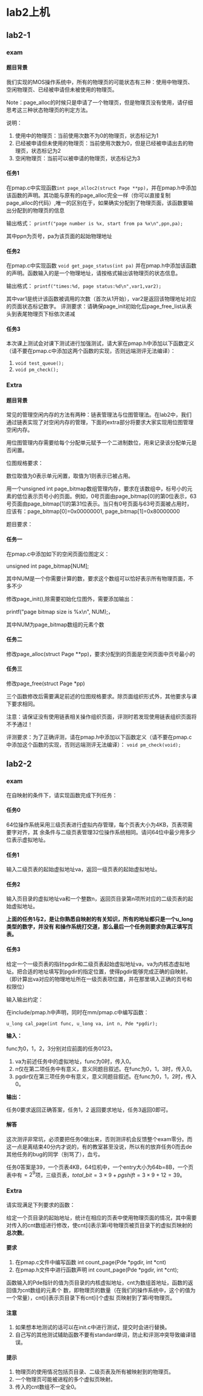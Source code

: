 # lab2上机

## lab2-1

### exam

#### 题目背景

我们实现的MOS操作系统中，所有的物理页的可能状态有三种：使用中物理页、空闲物理页、已经被申请但未被使用的物理页。

Note：page_alloc的时候只是申请了一个物理页，但是物理页没有使用，请仔细思考这三种状态物理页的判定方法。

说明：

1. 使用中的物理页：当前使用次数不为0的物理页，状态标记为1
2. 已经被申请但未使用的物理页：当前使用次数为0，但是已经被申请出去的物理页，状态标记为2
3. 空闲物理页：当前可以被申请的物理页，状态标记为3

#### 任务1

在pmap.c中实现函数`int page_alloc2(struct Page **pp)`，并在pmap.h中添加该函数的声明。其功能与原有的page_alloc完全一样（你可以直接复制page_alloc的代码）,唯一的区别在于，如果确实分配到了物理页面，该函数要输出分配到的物理页的信息

输出格式： `printf("page number is %x, start from pa %x\n",ppn,pa);`

其中ppn为页号，pa为该页面的起始物理地址

#### 任务2

在pmap.c中实现函数 `void get_page_status(int pa)` 并在pmap.h中添加该函数的声明。函数输入的是一个物理地址，请按格式输出该物理页的状态信息。

输出格式： `printf("times:%d, page status:%d\n",var1,var2);`

其中var1是统计该函数被调用的次数（首次从1开始），var2是返回该物理地址对应的页面状态标记数字。
评测要求：请确保page_init初始化后page_free_list从表头到表尾物理页下标依次递减

#### 任务3

本次课上测试会对课下测试进行加强测试，请大家在pmap.h中添加以下函数定义（请不要在pmap.c中添加这两个函数的实现，否则远端测评无法编译）：

1. `void test_queue();`
2. `void pm_check();`

### Extra

#### 题目背景

常见的管理空闲内存的方法有两种：链表管理法与位图管理法。在lab2中，我们通过链表实现了对空闲内存的管理，下面的extra部分将要求大家实现用位图管理空闲内存。

用位图管理内存需要给每个分配单元赋予一个二进制数位，用来记录该分配单元是否闲置。

位图规格要求：

数位取值为0表示单元闲置，取值为1则表示已被占用。

用一个unsigned int page_bitmap数组管理内存，要求在该数组中，标号小的元素的低位表示页号小的页面。例如，0号页面由page_bitmap[0]的第0位表示，63号页面由page_bitmap[1]的第31位表示。当只有0号页面与63号页面被占用时，应该有：page_bitmap[0]=0x00000001, page_bitmap[1]=0x80000000

题目要求：

#### 任务一

在pmap.c中添加如下的空闲页面位图定义：

unsigned int page_bitmap[NUM];

其中NUM是一个你需要计算的数，要求这个数组可以恰好表示所有物理页面，不多不少

修改page_init(),除需要初始化位图外，需要添加输出：

printf("page bitmap size is %x\n", NUM);，

其中NUM为page_bitmap数组的元素个数

#### 任务二

修改page_alloc(struct Page **pp)，要求分配到的页面是空闲页面中页号最小的

#### 任务三

修改page_free(struct Page *pp)

三个函数修改后需要满足前述的位图规格要求。除页面组织形式外，其他要求与课下要求相同。

注意：请保证没有使用链表相关操作组织页面，评测时若发现使用链表组织页面将不予通过！

评测要求：为了正确评测，请在pmap.h中添加以下函数定义（请不要在pmap.c中添加这个函数的实现，否则远端测评无法编译）：
`void pm_check(void);`

## lab2-2

### exam

在自映射的条件下，请实现函数完成下列任务：

#### 任务0

64位操作系统采用三级页表进行虚拟内存管理，每个页表大小为4KB，页表项需要字对齐，其
余条件与二级页表管理32位操作系统相同。请问64位中最少用多少位表示虚拟地址。

#### 任务1

输入二级页表的起始虚拟地址va，返回一级页表的起始虚拟地址。

#### 任务2

输入页目录的虚拟地址va和一个整数n，返回页目录第n项所对应的二级页表的起始虚拟地址。

**上面的任务1与2，是让你熟悉自映射的有关知识，所有的地址都只是一个u_long类型的数字，并没有
和操作系统打交道，那么最后一个任务则要求你真正填写页表。**

#### 任务3

给定一个一级页表的指针pgdir和二级页表起始虚拟地址va，va为内核态虚拟地址。把合适的地址填写到pgdir的指定位置，使得pgdir能够完成正确的自映射。（即计算出va对应的物理地址所在一级页表项位置，并在那里填入正确的页号和权限位）

输入输出约定：

在include/pmap.h中声明，同时在mm/pmap.c中编写函数：

`u_long cal_page(int func, u_long va, int n, Pde *pgdir);`

**输入：**

func为0，1，2，3分别对应前面的任务0123。

1. va为前述任务中的虚拟地址，func为0时，传入0。
2. n仅在第二项任务中有意义，意义同题目叙述。在func为0，1，3时，传入0。
3. pgdir仅在第三项任务中有意义，意义同题目叙述。在func为0，1，2时，传入0。

**输出：**

任务0要求返回正确答案，任务1，2 返回要求地址，任务3返回0即可。

#### 解答

这次测评非常坑，必须要把任务0做出来，否则测评机会反馈整个exam零分。而这一点是离结束40分内才说的，有的教室甚至没说，所以有的放弃任务0而去de其他任务的bug的同学（别骂了），血亏。

任务0答案是39，一个页表4KB，64位机中，一个entry大小为64b=8B，一个页表中有$=2^9$项，三级页表，$total\_bit=3\times 9 + pgshift=3\times 9 + 12 = 39$。

### Extra

请实现满足下列要求的函数：

给定一个页目录的起始地址，统计在相应的页表中使用物理页面的情况，其中需要对传入的cnt数组进行修改，使cnt[i]表示第i号物理页被页目录下的虚拟页映射的**总次数**。

#### 要求

1. 在pmap.c文件中编写函数 int count_page(Pde *pgdir, int *cnt)
2. 在pmap.h文件中进行函数声明 int count_page(Pde *pgdir, int *cnt);

函数输入的Pde指针的值为页目录的内核虚拟地址，cnt为数组首地址，函数的返回值为cnt数组的元素个
数，即物理页的数量（在我们的操作系统中，这个的值为一个常量），cnt[i]表示页目录下有cnt[i]个虚拟
页映射到了第i号物理页。

#### 注意

1. 如果想本地测试的话可以在init.c中进行测试，提交时会进行替换。
2. 自己写的其他测试辅助函数不要有standard单词，防止和评测冲突导致编译错误。

#### 提示

1. 物理页的使用情况包括页目录、二级页表及所有被映射到的物理页。
2. 一个物理页可能被进程的多个虚拟页映射。
3. 传入的cnt数组不一定全0。
